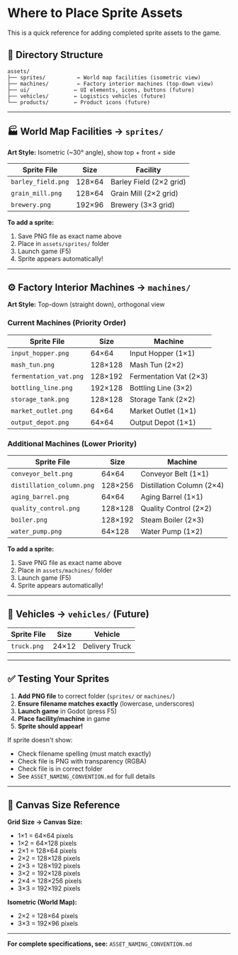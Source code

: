 # Where to Place Sprite Assets

This is a quick reference for adding completed sprite assets to the game.

## 📂 Directory Structure

```
assets/
├── sprites/          ← World map facilities (isometric view)
├── machines/         ← Factory interior machines (top-down view)
├── ui/              ← UI elements, icons, buttons (future)
├── vehicles/        ← Logistics vehicles (future)
└── products/        ← Product icons (future)
```

---

## 🏭 World Map Facilities → `sprites/`

**Art Style:** Isometric (~30° angle), show top + front + side

| Sprite File | Size | Facility |
|------------|------|----------|
| `barley_field.png` | 128×64 | Barley Field (2×2 grid) |
| `grain_mill.png` | 128×64 | Grain Mill (2×2 grid) |
| `brewery.png` | 192×96 | Brewery (3×3 grid) |

**To add a sprite:**
1. Save PNG file as exact name above
2. Place in `assets/sprites/` folder
3. Launch game (F5)
4. Sprite appears automatically!

---

## ⚙️ Factory Interior Machines → `machines/`

**Art Style:** Top-down (straight down), orthogonal view

### Current Machines (Priority Order)

| Sprite File | Size | Machine |
|------------|------|---------|
| `input_hopper.png` | 64×64 | Input Hopper (1×1) |
| `mash_tun.png` | 128×128 | Mash Tun (2×2) |
| `fermentation_vat.png` | 128×192 | Fermentation Vat (2×3) |
| `bottling_line.png` | 192×128 | Bottling Line (3×2) |
| `storage_tank.png` | 128×128 | Storage Tank (2×2) |
| `market_outlet.png` | 64×64 | Market Outlet (1×1) |
| `output_depot.png` | 64×64 | Output Depot (1×1) |

### Additional Machines (Lower Priority)

| Sprite File | Size | Machine |
|------------|------|---------|
| `conveyor_belt.png` | 64×64 | Conveyor Belt (1×1) |
| `distillation_column.png` | 128×256 | Distillation Column (2×4) |
| `aging_barrel.png` | 64×64 | Aging Barrel (1×1) |
| `quality_control.png` | 128×128 | Quality Control (2×2) |
| `boiler.png` | 128×192 | Steam Boiler (2×3) |
| `water_pump.png` | 64×128 | Water Pump (1×2) |

**To add a sprite:**
1. Save PNG file as exact name above
2. Place in `assets/machines/` folder
3. Launch game (F5)
4. Sprite appears automatically!

---

## 🚚 Vehicles → `vehicles/` (Future)

| Sprite File | Size | Vehicle |
|------------|------|---------|
| `truck.png` | 24×12 | Delivery Truck |

---

## ✅ Testing Your Sprites

1. **Add PNG file** to correct folder (`sprites/` or `machines/`)
2. **Ensure filename matches exactly** (lowercase, underscores)
3. **Launch game** in Godot (press F5)
4. **Place facility/machine** in game
5. **Sprite should appear!**

If sprite doesn't show:
- Check filename spelling (must match exactly)
- Check file is PNG with transparency (RGBA)
- Check file is in correct folder
- See `ASSET_NAMING_CONVENTION.md` for full details

---

## 📐 Canvas Size Reference

**Grid Size → Canvas Size:**
- 1×1 = 64×64 pixels
- 1×2 = 64×128 pixels
- 2×1 = 128×64 pixels
- 2×2 = 128×128 pixels
- 2×3 = 128×192 pixels
- 3×2 = 192×128 pixels
- 2×4 = 128×256 pixels
- 3×3 = 192×192 pixels

**Isometric (World Map):**
- 2×2 = 128×64 pixels
- 3×3 = 192×96 pixels

---

**For complete specifications, see:** `ASSET_NAMING_CONVENTION.md`

